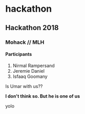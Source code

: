 # hackathon
## Hackathon 2018
### Mohack // MLH
#### Participants

1. Nirmal Rampersand
2. Jeremie Daniel
3. Isfaaq Goomany

Is Umar with us??

**I don't think so. But he is one of us**

yolo